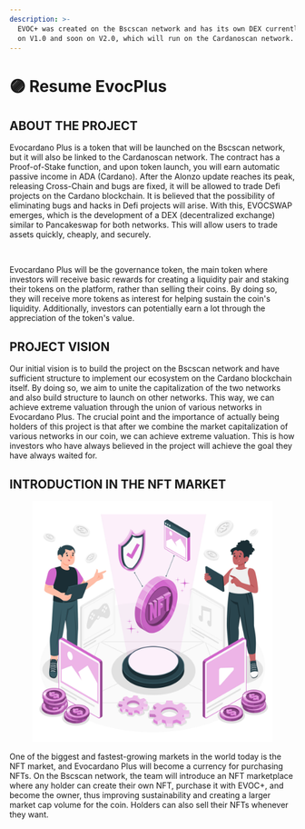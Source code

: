 ```yaml
---
description: >-
  EVOC+ was created on the Bscscan network and has its own DEX currently running
  on V1.0 and soon on V2.0, which will run on the Cardanoscan network.
---
```


# 🟣 Resume EvocPlus

## ABOUT THE PROJECT

Evocardano Plus is a token that will be launched on the Bscscan network, but it will also be linked to the Cardanoscan network. The contract has a Proof-of-Stake function, and upon token launch, you will earn automatic passive income in ADA (Cardano). After the Alonzo update reaches its peak, releasing Cross-Chain and bugs are fixed, it will be allowed to trade Defi projects on the Cardano blockchain. It is believed that the possibility of eliminating bugs and hacks in Defi projects will arise. With this, EVOCSWAP emerges, which is the development of a DEX (decentralized exchange) similar to Pancakeswap for both networks. This will allow users to trade assets quickly, cheaply, and securely.

<figure><img src="../.gitbook/assets/2190995726288.jpg" alt=""><figcaption></figcaption></figure>

Evocardano Plus will be the governance token, the main token where investors will receive basic rewards for creating a liquidity pair and staking their tokens on the platform, rather than selling their coins. By doing so, they will receive more tokens as interest for helping sustain the coin's liquidity. Additionally, investors can potentially earn a lot through the appreciation of the token's value.

## PROJECT VISION

Our initial vision is to build the project on the Bscscan network and have sufficient structure to implement our ecosystem on the Cardano blockchain itself. By doing so, we aim to unite the capitalization of the two networks and also build structure to launch on other networks. This way, we can achieve extreme valuation through the union of various networks in Evocardano Plus. The crucial point and the importance of actually being holders of this project is that after we combine the market capitalization of various networks in our coin, we can achieve extreme valuation. This is how investors who have always believed in the project will achieve the goal they have always waited for.

## INTRODUCTION IN THE NFT MARKET

<figure><img src="../.gitbook/assets/6619937.jpg" alt=""><figcaption></figcaption></figure>

One of the biggest and fastest-growing markets in the world today is the NFT market, and Evocardano Plus will become a currency for purchasing NFTs. On the Bscscan network, the team will introduce an NFT marketplace where any holder can create their own NFT, purchase it with EVOC+, and become the owner, thus improving sustainability and creating a larger market cap volume for the coin. Holders can also sell their NFTs whenever they want.

